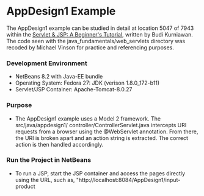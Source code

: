 AppDesign1 Example
==================

The AppDesign1 example can be studied in detail at location 5047 of 7943 within
the [Servlet & JSP: A Beginner's Tutorial](https://brainysoftware.com/9781771970327),
written by Budi Kurniawan. The code seen with the java_fundamentals/web_servlets
directory was recoded by Michael Vinson for practice and referencing purposes.

### Development Environment
* NetBeans 8.2 with Java-EE bundle
* Operating System: Fedora 27: JDK (verison 1.8.0_172-b11)
* Servlet/JSP Container: Apache-Tomcat-8.0.27

### Purpose
* The AppDesign1 example uses a Model 2 framework. The src/java/appdesign1/
  controller/ControllerServlet.java intercepts URI requests from a browser using
  the @WebServlet annotation. From there, the URI is broken apart and an action
  string is extracted. The correct action is then handled accordingly.  

### Run the Project in NetBeans
* To run a JSP, start the JSP container and access the pages directly using the 
  URL, such as, "http://<span></span>localhost:8084/AppDesign1/input-product


